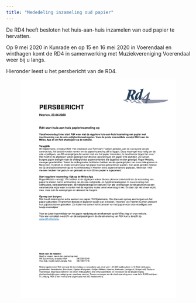 ```yaml
---
title: "Mededeling inzameling oud papier"
---
```

De RD4 heeft besloten het huis-aan-huis inzamelen van oud papier te hervatten.

Op 9 mei 2020 in Kunrade en op 15 en 16 mei 2020 in Voerendaal en winthagen komt de RD4 in samenwerking met Muziekvereniging Voerendaal weer bij u langs.

Hieronder leest u het persbericht van de RD4.

<figure>
	<img src="/assets/images/posts/PERSBERICHT.webp">
</figure>